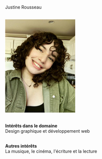 Justine Rousseau

<br><img src="photographie.jpeg" height="300">

<br>**Intérêts dans le domaine**
<br>Design graphique et développement web

<br>**Autres intérêts**
<br>La musique, le cinéma, l'écriture et la lecture
